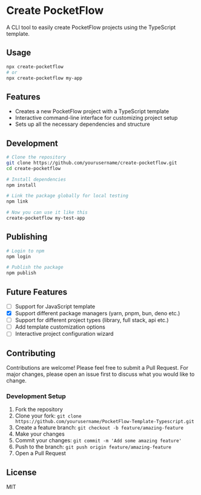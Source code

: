 # Create PocketFlow

A CLI tool to easily create PocketFlow projects using the TypeScript template.

## Usage

```bash
npx create-pocketflow
# or
npx create-pocketflow my-app
```

## Features

- Creates a new PocketFlow project with a TypeScript template
- Interactive command-line interface for customizing project setup
- Sets up all the necessary dependencies and structure

## Development

```bash
# Clone the repository
git clone https://github.com/yourusername/create-pocketflow.git
cd create-pocketflow

# Install dependencies
npm install

# Link the package globally for local testing
npm link

# Now you can use it like this
create-pocketflow my-test-app
```

## Publishing

```bash
# Login to npm
npm login

# Publish the package
npm publish
```

## Future Features

- [ ] Support for JavaScript template
- [x] Support different package managers (yarn, pnpm, bun, deno etc.)
- [ ] Support for different project types (library, full stack, api etc.)
- [ ] Add template customization options
- [ ] Interactive project configuration wizard

## Contributing

Contributions are welcome! Please feel free to submit a Pull Request. For major changes, please open an issue first to discuss what you would like to change.

### Development Setup

1. Fork the repository
2. Clone your fork: `git clone https://github.com/yourusername/PocketFlow-Template-Typescript.git`
3. Create a feature branch: `git checkout -b feature/amazing-feature`
4. Make your changes
5. Commit your changes: `git commit -m 'Add some amazing feature'`
6. Push to the branch: `git push origin feature/amazing-feature`
7. Open a Pull Request

## License

MIT
